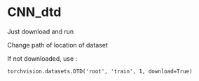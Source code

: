 # CNN_dtd

Just download and run

Change path of location of dataset

If not downloaded, use :
```
torchvision.datasets.DTD('root', 'train', 1, download=True)
```
